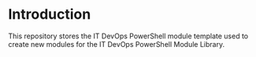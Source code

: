 # Introduction
This repository stores the IT DevOps PowerShell module template used to create new modules for the IT DevOps PowerShell Module Library.